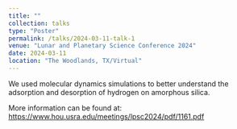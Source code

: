 ```yaml
---
title: ""
collection: talks
type: "Poster"
permalink: /talks/2024-03-11-talk-1
venue: "Lunar and Planetary Science Conference 2024"
date: 2024-03-11
location: "The Woodlands, TX/Virtual"
---
```


We used molecular dynamics simulations to better understand the adsorption and desorption of hydrogen on amorphous silica. 

More information can be found at: https://www.hou.usra.edu/meetings/lpsc2024/pdf/1161.pdf 
